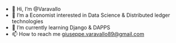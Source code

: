 - 👋 Hi, I’m @Varavallo
- 👀 I’m a Economist interested in Data Science & Distributed ledger technologies
- 🌱 I’m currently learning Django & DAPPS
- 📫 How to reach me giuseppe.varavallo89@gmail.com

<!---
Varavallo/Varavallo is a ✨ special ✨ repository because its `README.md` (this file) appears on your GitHub profile.
You can click the Preview link to take a look at your changes.
--->
